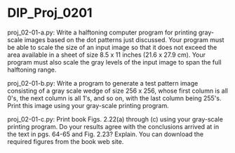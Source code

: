 DIP_Proj_0201
========

proj_02-01-a.py:
Write a halftoning computer program for printing gray-scale images 
based on the dot patterns just discussed. Your program must be able 
to scale the size of an input image so that it does not exceed the 
area available in a sheet of size 8.5 x 11 inches (21.6 x 27.9 cm). 
Your program must also scale the gray levels of the input image to 
span the full halftoning range.


proj_02-01-b.py:
Write a program to generate a test pattern image consisting 
of a gray scale wedge of size 256 x 256, whose first column 
is all 0's, the next column is all 1's, and so on, with the 
last column being 255's. 
Print this image using your gray-scale printing program.


proj_02-01-c.py:
Print book Figs. 2.22(a) through (c) using your gray-scale 
printing program. Do your results agree with the conclusions 
arrived at in the text in pgs. 64-65 and Fig. 2.23? Explain. 
You can download the required figures from the book web site.


